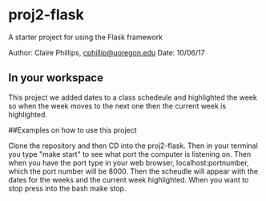 # proj2-flask
A starter project for using the Flask framework

Author: Claire Phillips, cphillip@uoregon.edu
Date: 10/06/17

## In your workspace

This project we added dates to a class schedeule and highlighted the week so when
the week moves to the next one then the current week is highlighted.


##Examples on how to use this project

Clone the repository and then CD into the proj2-flask. Then in your terminal 
you type "make start" to see what port the computer is listening on. Then when
you have the port type in your web browser, localhost:portnumber, which the port
number will be 8000. Then the scheudle will appear with the dates for the weeks
and the current week highlighted. When you want to stop press into the bash
make stop.



